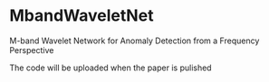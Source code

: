 # MbandWaveletNet
M-band Wavelet Network for Anomaly  Detection from a Frequency Perspective 

The code will be uploaded when the paper is pulished
